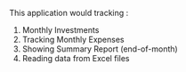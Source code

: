 This application would tracking : 
1. Monthly Investments 
2. Tracking Monthly Expenses
3. Showing Summary Report (end-of-month) 
4. Reading data from Excel files
